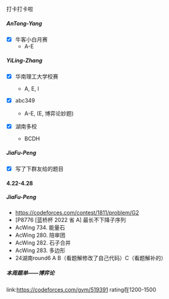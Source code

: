 
打卡打卡啦

##### AnTong-Yang

- [X] 牛客小白月赛
  + A-E

##### YiLing-Zhang

- [X] 华南理工大学校赛

  + A, E, I
- [X] abc349

  + A-E, (E, 博弈论妙题)
  
- [x] 湖南多校

  + BCDH


##### JiaFu-Peng

- [x] 写了下群友给的题目



#### 4.22-4.28

##### JiaFu-Peng

+ https://codeforces.com/contest/1811/problem/G2
+ [P8776 [蓝桥杯 2022 省 A\] 最长不下降子序列
+ AcWing 734. 能量石
+ AcWing 280. 陪审团
+ AcWing 282. 石子合并
+ AcWing 283. 多边形
+ 24湖南round6 A B（看题解修改了自己代码）C（看题解补的）




##### 本周题单——博弈论
link:https://codeforces.com/gym/519391
rating在1200-1500
